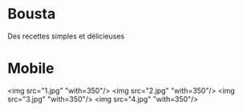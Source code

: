 # Bousta

Des recettes simples et délicieuses

# Mobile
<img src="1.jpg" "with=350"/>
<img src="2.jpg" "with=350"/>
<img src="3.jpg" "with=350"/>
<img src="4.jpg" "with=350"/>
